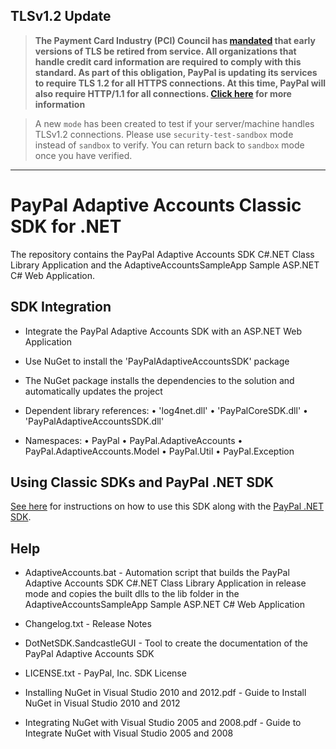 ## TLSv1.2 Update
> **The Payment Card Industry (PCI) Council has [mandated](http://blog.pcisecuritystandards.org/migrating-from-ssl-and-early-tls) that early versions of TLS be retired from service.  All organizations that handle credit card information are required to comply with this standard. As part of this obligation, PayPal is updating its services to require TLS 1.2 for all HTTPS connections. At this time, PayPal will also require HTTP/1.1 for all connections. [Click here](https://github.com/paypal/tls-update) for more information**

> A new `mode` has been created to test if your server/machine handles TLSv1.2 connections. Please use `security-test-sandbox` mode instead of `sandbox` to verify. You can return back to `sandbox` mode once you have verified.

---

# PayPal Adaptive Accounts Classic SDK for .NET

The repository contains the PayPal Adaptive Accounts SDK C#.NET Class Library Application and the AdaptiveAccountsSampleApp Sample ASP.NET C# Web Application.


## SDK Integration

*	Integrate the PayPal Adaptive Accounts SDK with an ASP.NET Web Application

*	Use NuGet to install the 'PayPalAdaptiveAccountsSDK' package 

*	The NuGet package installs the dependencies to the solution and automatically updates the project

*	Dependent library references:
	•	'log4net.dll'
	•	'PayPalCoreSDK.dll'
	•	'PayPalAdaptiveAccountsSDK.dll'

*	Namespaces:
	•	PayPal
	•	PayPal.AdaptiveAccounts
	•	PayPal.AdaptiveAccounts.Model
	•	PayPal.Util
	•	PayPal.Exception

## Using Classic SDKs and PayPal .NET SDK

[See here](https://github.com/paypal/merchant-sdk-dotnet#using-classic-sdks-and-paypal-net-sdk) for instructions on how to use this SDK along with the [PayPal .NET SDK](https://github.com/paypal/PayPal-NET-SDK).

## Help

*	AdaptiveAccounts.bat - Automation script that builds the PayPal Adaptive Accounts SDK C#.NET Class Library Application in release mode and copies the built dlls to the lib folder in the AdaptiveAccountsSampleApp Sample ASP.NET C# Web Application

*	Changelog.txt - Release Notes

*	DotNetSDK.SandcastleGUI - Tool to create the documentation of the PayPal Adaptive Accounts SDK

*	LICENSE.txt - PayPal, Inc. SDK License

*	Installing NuGet in Visual Studio 2010 and 2012.pdf - Guide to Install NuGet in Visual Studio 2010 and 2012

*	Integrating NuGet with Visual Studio 2005 and 2008.pdf - Guide to Integrate NuGet with Visual Studio 2005 and 2008
